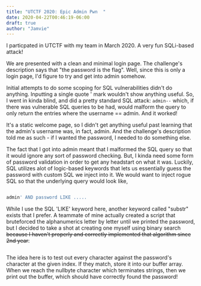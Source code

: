 ```yaml
---
title: "UTCTF 2020: Epic Admin Pwn  "
date: 2020-04-22T00:46:19-06:00
draft: true
author: "Jamvie"
---
```


I particpated in UTCTF with my team in March 2020. A very fun SQLi-based attack! 

We are presented with a clean and minimal login page. The challenge's description says that "the password is the flag". Well, since this is only a login page, I'd figure to try and get into admin somehow.

Initial attempts to do some scoping for SQL vulnerabilities didn't do anything. Inputting a single quote ' mark wouldn't show anything useful. So, I went in kinda blind, and did a pretty standard SQL attack: ```admin--``` which, if there was vulnerable SQL queries to be had, would malform the query to only return the entries where the username == admin. 
And it worked! 


It's a static welcome page, so I didn't get anything useful past learning that the admin's username was, in fact, admin. And the challenge's description told me as such - if I wanted the password, I needed to do something else. 

The fact that I got into admin meant that I malformed the SQL query so that it would ignore any sort of password checking. But, I kinda need some form of password validation in order to get any headstart on what it was. Luckily, SQL utilizes alot of logic-based keywords that lets us essentially guess the password with custom SQL we inject into it. We would want to inject rogue SQL so that the underlying query would look like,

```SQL

admin' AND password LIKE .....

```

While I use the SQL 'LIKE' keyword here, another keyword called "substr" exists that I prefer. A teammate of mine actually created a script that bruteforced the alphanumerics letter by letter until we printed the password, but I decided to take a shot at creating one myself using binary search ~~because I haven't properly and correctly implemented that algorithm since 2nd year~~:

```python
```

The idea here is to test out every character against the password's character at the given index. If they match, store it into our buffer array. When we reach the nullbyte character which terminates strings, then we print out the buffer, which should have correctly found the password! 


